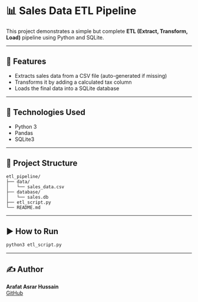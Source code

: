 # 📊 Sales Data ETL Pipeline

This project demonstrates a simple but complete **ETL (Extract, Transform, Load)** pipeline using Python and SQLite.

---

## 🚀 Features

- Extracts sales data from a CSV file (auto-generated if missing)
- Transforms it by adding a calculated tax column
- Loads the final data into a SQLite database

---

## 🧰 Technologies Used

- Python 3
- Pandas
- SQLite3

---

## 📂 Project Structure

```
etl_pipeline/
├── data/
│   └── sales_data.csv
├── database/
│   └── sales.db
├── etl_script.py
└── README.md
```

---

## ▶️ How to Run

```bash
python3 etl_script.py
```

---

## ✍️ Author

**Arafat Asrar Hussain**  
[GitHub](https://github.com/arafat-a-hussain)

